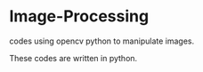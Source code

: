 # Image-Processing
codes using opencv python to manipulate images.

These codes are written in python.

